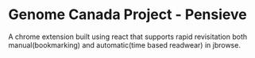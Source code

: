 # Genome Canada Project  - Pensieve 

A chrome extension built using react that supports rapid revisitation both manual(bookmarking) and automatic(time based readwear) in jbrowse.